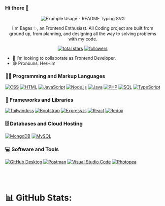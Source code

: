 ### Hi there 👋

<p align="center">
  <img  src="https://readme-typing-svg.demolab.com/?lines=Welcome+to+my+github+profile!;My+name+is+Bagas+✨;An+Frontend+Enthusiast+👨‍💻!&font=Fira%20Code&center=true&width=380&height=60&duration=4000&pause=1000" alt="Example Usage - README Typing SVG">
</p>

<p align="center"> 
    I'm Bagas ✨, an Frontend Enthusiast. All Coding project are built from ground up, from planning, and designing all the way to solving problems with my code.
</p>

<p align="center">
  <!-- <a href="https://www.youtube.com/c/DevProTips?sub_confirmation=1">
    <img alt="youtube subscribers" title="Subscribe to my YouTube channel" src="https://freshidea.com/jonah/app/youtube-stats-badges/subscribers-badge.php"/></a>
  <a href="https://www.youtube.com/c/DevProTips">
    <img alt="youtube views" title="YouTube views" src="https://freshidea.com/jonah/app/youtube-stats-badges/view-count-badge.php"/></a>  -->
  <a href="https://github.com/mahdabagas?tab=repositories&sort=stargazers">
    <img alt="total stars" title="Total stars on GitHub" src="https://custom-icon-badges.demolab.com/github/stars/mahdabagas?color=55960c&style=for-the-badge&labelColor=488207&logo=star"/></a>
  <a href="https://github.com/mahdabagas?tab=followers">
    <img alt="followers" title="Follow me on Github" src="https://custom-icon-badges.demolab.com/github/followers/mahdabagas?color=236ad3&labelColor=1155ba&style=for-the-badge&logo=person-add&label=Follow&logoColor=white"/></a>
  <!-- <a href="https://github.com/DenverCoder1/Simple-View-Counter">
    <img alt="views" title="GitHub profile views" src="https://freshidea.com/jonah/app/DenverCoder1-profile-views"/></a>
</p> -->

<!--
- 🔭 I’m currently working on ...
- 🌱 I’m currently learning -->

- 👯 I’m looking to collaborate as Frontend Developer.
- 😄 Pronouns: He/Him
  <!-- - 📫 How to reach me: ... -->
  <!-- - 🤔 I’m looking for help with ...
- 💬 Ask me about ... -->
  <!-- - ⚡ Fun fact: ...
    ✨ -->

<h3 >👨‍💻 Programming and Markup Languages </h3>
 <p>
      <a href="#"><img alt="CSS" src="https://img.shields.io/badge/CSS-1572B6.svg?logo=css3&logoColor=white"></a>
      <a href="#"><img alt="HTML" src="https://img.shields.io/badge/HTML-E34F26.svg?logo=html5&logoColor=white"></a>
      <a href="#"><img alt="JavaScript" src="https://img.shields.io/badge/JavaScript-F7DF1E.svg?logo=javascript&logoColor=black"></a>
      <a href="#"><img alt="Node.js" src="https://img.shields.io/badge/Node.js-43853D.svg?logo=node.js&logoColor=white"></a>
      <a href="#"><img alt="Java" src="https://img.shields.io/badge/Java-ED8B00?style=for-the-badge&logo=openjdk&logoColor=white"></a>
      <a href="#"><img alt="PHP" src="https://img.shields.io/badge/PHP-777BB4.svg?logo=php&logoColor=white"></a>
      <a href="#"><img alt="SQL" src="https://custom-icon-badges.demolab.com/badge/SQL-025E8C.svg?logo=database&logoColor=white"></a>
      <a href="#"><img alt="TypeScript" src="https://img.shields.io/badge/TypeScript-007ACC.svg?logo=typescript&logoColor=white"></a>
  </p>

<h3>🧰 Frameworks and Libraries </h3>
<p>
    <a href="#"><img  alt="Tailwindcss" src="https://img.shields.io/badge/TailwindCSS-27745c.svg?logo=tailwindcss"></a>
    <a href="#"><img  alt="Bootstrap" src="https://img.shields.io/badge/Bootstrap-563D7C?style=for-the-badge&logo=bootstrap&logoColor=white"></a>
    <a href="#"><img alt="Express.js" src="https://img.shields.io/badge/Express.js-404d59.svg?logo=express&logoColor=white"></a>
    <a href="#"><img  alt="React" src="https://img.shields.io/badge/React-20232a.svg?logo=react&logoColor=%2361DAFB"></a>
    <a href="#"><img alt="Redux" src="https://img.shields.io/badge/Redux-593D88?style=for-the-badge&logo=redux&logoColor=white"></a>
   
</p>

<h3>🗄️ Databases and Cloud Hosting</h3>
<p>
         <a href="#"><img alt="MongoDB" src ="https://img.shields.io/badge/MongoDB-4ea94b.svg?logo=mongodb&logoColor=white"></a>
         <a href="#"><img alt="MySQL" src="https://img.shields.io/badge/MySQL-00f.svg?logo=mysql&logoColor=white"></a>
</p>

<h3>💻 Software and Tools</h3>
<p> 
    <a href="#"><img alt="GitHub Desktop" src="https://img.shields.io/badge/GitHub%20Desktop-8034A9.svg?logo=github&logoColor=white"></a>
    <a href="#"><img alt="Postman" src="https://img.shields.io/badge/Postman-FF6C37?logo=postman&logoColor=white"></a>
    <a href="#"><img alt="Visual Studio Code" src="https://img.shields.io/badge/Visual%20Studio%20Code-0078d7.svg?logo=visual-studio-code&logoColor=white"></a>
    <a href="#"><img alt="Photopea" src="https://img.shields.io/badge/Figma-18A497?logo=figma&logoColor=white"></a>
</p>
<!-- Social badges section -->
<!-- Badges with custom icons - https://github.com/DenverCoder1/custom-icon-badges -->
<!-- View counter - https://github.com/DenverCoder1/Simple-View-Counter -->

<br/>
<br/>

# 📊 GitHub Stats:

<p align="center">
<img src="https://github-readme-stats.vercel.app/api?username=mahdabagas&theme=dark&hide_border=false&include_all_commits=true&count_private=false" alt=""/> <br/><br/>
<img src="https://github-readme-streak-stats.herokuapp.com/?user=mahdabagas&theme=dark&hide_border=false" alt=""/> <br/><br/>
<img src="https://github-readme-stats.vercel.app/api/top-langs/?username=mahdabagas&theme=dark&hide_border=false&include_all_commits=true&count_private=false&layout=compact" alt=""/>
</p>
